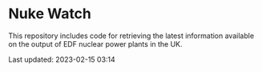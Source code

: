 # Nuke Watch

This repository includes code for retrieving the latest information available on the output of EDF nuclear power plants in the UK.

Last updated: 2023-02-15 03:14